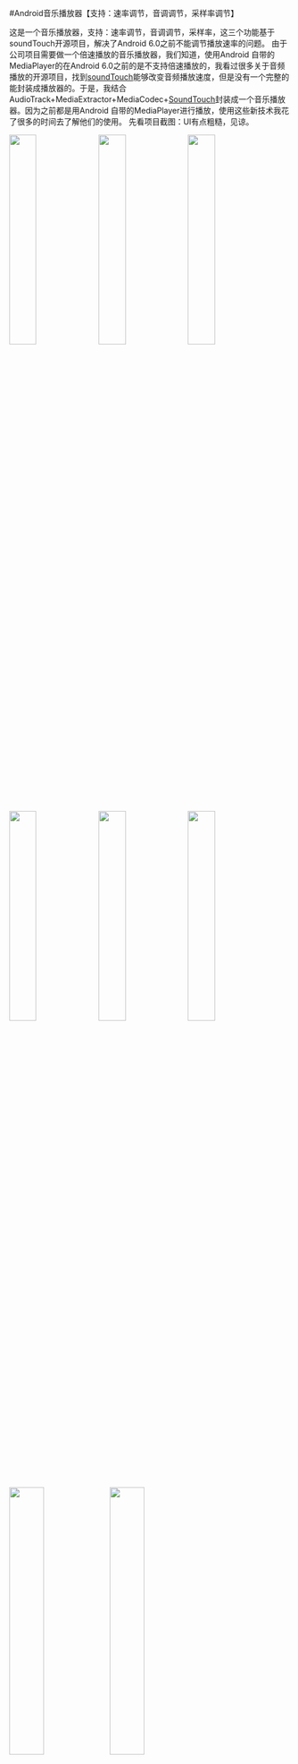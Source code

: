#Android音乐播放器【支持：速率调节，音调调节，采样率调节】

这是一个音乐播放器，支持：速率调节，音调调节，采样率，这三个功能基于soundTouch开源项目，解决了Android 6.0之前不能调节播放速率的问题。
由于公司项目需要做一个倍速播放的音乐播放器，我们知道，使用Android 自带的MediaPlayer的在Android 6.0之前的是不支持倍速播放的，我看过很多关于音频播放的开源项目，找到[soundTouch](http://www.surina.net/soundtouch/)能够改变音频播放速度，但是没有一个完整的能封装成播放器的。于是，我结合AudioTrack+MediaExtractor+MediaCodec+[SoundTouch](http://www.surina.net/soundtouch/)封装成一个音乐播放器。因为之前都是用Android 自带的MediaPlayer进行播放，使用这些新技术我花了很多的时间去了解他们的使用。
先看项目截图：UI有点粗糙，见谅。
<div>
<img src="https://img-blog.csdnimg.cn/20190430172010891.png?x-oss-process=image/watermark,type_ZmFuZ3poZW5naGVpdGk,shadow_10,text_aHR0cHM6Ly9ibG9nLmNzZG4ubmV0L3FxXzMzMzcyMzcw,size_16,color_FFFFFF,t_70" alt="" width=31%>
</img>
<img src="https://img-blog.csdnimg.cn/20190430173432392.png?x-oss-process=image/watermark,type_ZmFuZ3poZW5naGVpdGk,shadow_10,text_aHR0cHM6Ly9ibG9nLmNzZG4ubmV0L3FxXzMzMzcyMzcw,size_16,color_FFFFFF,t_70" alt="" width=31%>
</img>
<img src="https://img-blog.csdnimg.cn/20190430173539804.png?x-oss-process=image/watermark,type_ZmFuZ3poZW5naGVpdGk,shadow_10,text_aHR0cHM6Ly9ibG9nLmNzZG4ubmV0L3FxXzMzMzcyMzcw,size_16,color_FFFFFF,t_70" alt="" width=31%>
</img>
</div>


<div>
<img src="https://img-blog.csdnimg.cn/20190430173657540.png?x-oss-process=image/watermark,type_ZmFuZ3poZW5naGVpdGk,shadow_10,text_aHR0cHM6Ly9ibG9nLmNzZG4ubmV0L3FxXzMzMzcyMzcw,size_16,color_FFFFFF,t_70" alt="" width=31%>
</img>
<img src="https://img-blog.csdnimg.cn/20190430173729789.png?x-oss-process=image/watermark,type_ZmFuZ3poZW5naGVpdGk,shadow_10,text_aHR0cHM6Ly9ibG9nLmNzZG4ubmV0L3FxXzMzMzcyMzcw,size_16,color_FFFFFF,t_70" alt="" width=31%>
</img>
<img src="https://img-blog.csdnimg.cn/20190430173906427.png?x-oss-process=image/watermark,type_ZmFuZ3poZW5naGVpdGk,shadow_10,text_aHR0cHM6Ly9ibG9nLmNzZG4ubmV0L3FxXzMzMzcyMzcw,size_16,color_FFFFFF,t_70" alt="" width=31%>
</img>
</div>

<div>
<img src="https://img-blog.csdnimg.cn/20190430173948937.png?x-oss-process=image/watermark,type_ZmFuZ3poZW5naGVpdGk,shadow_10,text_aHR0cHM6Ly9ibG9nLmNzZG4ubmV0L3FxXzMzMzcyMzcw,size_16,color_FFFFFF,t_70" alt="" width=35%>
</img>
<img src="https://img-blog.csdnimg.cn/2019043017402022.png?x-oss-process=image/watermark,type_ZmFuZ3poZW5naGVpdGk,shadow_10,text_aHR0cHM6Ly9ibG9nLmNzZG4ubmV0L3FxXzMzMzcyMzcw,size_16,color_FFFFFF,t_70" alt="" width=35%>
</img>
</img>
</div>

以下介绍项目重要功能和技术：
## 一、播放服务的使用
之前我写过一篇过于Service的使用，这里正好用到里面的一些知识，就是startService和bindService的混合使用，我们知道，音频播放都是在后台进行播放，我们推出页面的时候需要音乐也继续在后台播放，所以我们需要开启一个服务来播放，但是同时，我们需要在显示播放界面的时候也能看到播放状态，于是我们需要绑定到这个服务上面，监听回调后台音乐播放的状态展示给用户，这里我就不细说了，不明白的可以看我的博客【[Android Service的使用](https://blog.csdn.net/qq_33372370/article/details/89675318)】。
## 二、播放器控制
对于只要求正常播放的话，使用AudioTrack+MediaExtractor+MediaCodec就可以了，MediaExtractor用于加载资源，可以加载网络资源，本地资源，通过setDataSource（）方法，设置要加载的资源；MediaCodec将MediaExtractor的流进行编码然后传给AudioTrack进行播放;MeAudioTrack用于播放，可以通过传入音频流就可以进行播放，内部方法为`write（）`方法，将音频流写入，再调用`play()`方法就可以进行播放。对于需要设置播放倍速，设置音调来说，以上三个类的组合是不行的，需要借助于[soundTouch](http://www.surina.net/soundtouch/)它是一个开源项目，专门针对调节播放速率，调节音调，原理是将MediaCodec解码后的流传给soundTouch，soundTouch进行进一步的变化之后，再传给AudioTrack进行播放。
### 1、设置播放倍速
`private static synchronized native final void setTempo(int track, float tempo);`

通过soundTouch的本地方法`setTempo（）` 设置播放速率，这种情况下，只是改变了播放的速度，它的音调并没有改变，传入自己需要的倍数就可以进行倍速播放，1倍速代表正常的倍数。
### 2、设置音调

    private static synchronized native final void setPitchSemi(int track, float pitchSemi);
  
 通过传入音调数值，取值范围[-12-12]可以调节音调。
### 3、设置采样率

     private static synchronized native final void setRate(int track, float rate);
通过`setRate（）`方法，rate的取值范围[-50-100]，可以设置采样频率，它改变播放速度的同时也改变了音调，所以它是`变速又变调`的。
## 三、状态栏显示播放器
通过Notification将播放状态显示在状态栏，需要注意的是系统适配问题
 //Android 8.0以后
   

     if (Build.VERSION.SDK_INT >= Build.VERSION_CODES.O) {
            NotificationChannel channel = new NotificationChannel(context.getPackageName(), "测试音频", NotificationManager.IMPORTANCE_HIGH);
            channel.enableLights(false);
            channel.enableVibration(false);
            channel.setVibrationPattern(new long[]{0});
            channel.setSound(null, null);
            manager.createNotificationChannel(channel);
            builder.setChannelId(context.getPackageName());
        } else {
            builder.setVibrate(new long[]{0});
            builder.setSound(null);
        }
在Android 8.0以后，通知需要设置Channelld才能显示，需要用`NotificationChannel` 类来进行配置，还有设置声音和震动也需要用此类来进行配置。

## 四、音频焦点的使用
在我们播放音频的时候，我们希望其他正在播放音频的软件暂停播放，这里就需要使用到获取焦点的这个类`AudioManager`,通过AudioManager的`requestAudioFocus(OnAudioFocusChangeListener l, int streamType, int durationHint)`来获取音频的焦点，这样，其他的音频也就会暂停播放了，当需要释放焦点时通过`abandonAudioFocus(OnAudioFocusChangeListener l)`方法来释放焦点。
## 五、联动系统媒体中心MediaSession的使用
如上面的最后一个图，通过MediaSessionCompat设置联动媒体，跟我们自己的播放器同步，可以显示在锁屏页面。
创建MediaSessionCompat

    /**
         * 初始化并激活MediaSession
         */
        private void setupMediaSession() {
            mMediaSession = new MediaSessionCompat(context, TAG);
            mMediaSession.setFlags(
                    MediaSessionCompat.FLAG_HANDLES_MEDIA_BUTTONS |
                            MediaSessionCompat.FLAG_HANDLES_TRANSPORT_CONTROLS
            );
            //设置播放监听
            mMediaSession.setCallback(callback);
            mMediaSession.setActive(true);
        }
更新媒体状态

      /**
         * 更新播放状态，播放/暂停/拖动进度条时调用
         */
        public void updatePlaybackState() {
            int state = isPlaying() ? PlaybackStateCompat.STATE_PLAYING : PlaybackStateCompat.STATE_PAUSED;
            mMediaSession.setPlaybackState(
                    new PlaybackStateCompat.Builder()
                            .setActions(MEDIA_SESSION_ACTIONS)
                            .setState(state, getCurrentPosition(), 1)
                            .build());
        }
个更新媒体信息

    /**
     * 更新正在播放的音乐信息，切换歌曲时调用
     */
    public void updateMetaData(Audio audio) {
        if (audio == null) {
            mMediaSession.setMetadata(null);
            return;
        }

        Audio info = control.getAudio();
        MediaMetadataCompat.Builder metaData = new MediaMetadataCompat.Builder()
                .putString(MediaMetadataCompat.METADATA_KEY_TITLE, info.getName())
                .putString(MediaMetadataCompat.METADATA_KEY_ARTIST, info.getArtist())
                .putString(MediaMetadataCompat.METADATA_KEY_ALBUM, info.getAlbum())
                .putString(MediaMetadataCompat.METADATA_KEY_ALBUM_ARTIST, info.getArtist())
                .putLong(MediaMetadataCompat.METADATA_KEY_DURATION, control.getDuration())
                .putBitmap(MediaMetadataCompat.METADATA_KEY_ALBUM_ART, getCoverBitmap(info));

        if (Build.VERSION.SDK_INT >= Build.VERSION_CODES.LOLLIPOP) {
            metaData.putLong(MediaMetadataCompat.METADATA_KEY_NUM_TRACKS, getCount());
        }

        mMediaSession.setMetadata(metaData.build());
    }
